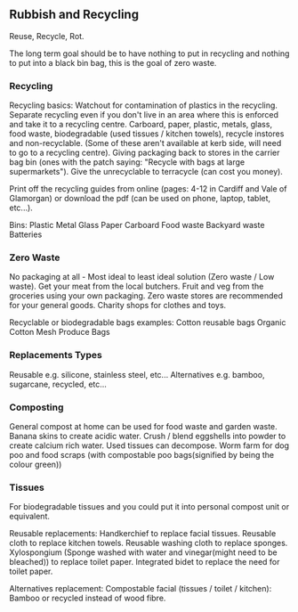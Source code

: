 
## Rubbish and Recycling
Reuse, Recycle, Rot.

The long term goal should be to have nothing to put in recycling and nothing to put into a black bin bag, this is the goal of zero waste.

### Recycling
Recycling basics:
Watchout for contamination of plastics in the recycling.
Separate recycling even if you don't live in an area where this is enforced and take it to a recycling centre.
Carboard, paper, plastic, metals, glass, food waste, biodegradable (used tissues / kitchen towels), recycle instores and non-recyclable. (Some of these aren't available at kerb side, will need to go to a recycling centre).
Giving packaging back to stores in the carrier bag bin (ones with the patch saying: "Recycle with bags at large supermarkets").
Give the unrecyclable to terracycle (can cost you money).

Print off the recycling guides from online (pages: 4-12 in Cardiff and Vale of Glamorgan) or download the pdf (can be used on phone, laptop, tablet, etc...).

Bins:
Plastic
Metal
Glass
Paper
Carboard
Food waste
Backyard waste
Batteries

### Zero Waste
No packaging at all - Most ideal to least ideal solution (Zero waste / Low waste).
Get your meat from the local butchers.
Fruit and veg from the groceries using your own packaging.
Zero waste stores are recommended for your general goods.
Charity shops for clothes and toys.

Recyclable or biodegradable bags examples:
Cotton reusable bags
Organic Cotton Mesh Produce Bags

### Replacements Types
Reusable e.g. silicone, stainless steel, etc...
Alternatives e.g. bamboo, sugarcane, recycled, etc...

### Composting
General compost at home can be used for food waste and garden waste.
Banana skins to create acidic water.
Crush / blend eggshells into powder to create calcium rich water.
Used tissues can decompose.
Worm farm for dog poo and food scraps (with compostable poo bags(signified by being the colour green))

### Tissues
For biodegradable tissues and you could put it into personal compost unit or equivalent.

Reusable replacements:
Handkerchief to replace facial tissues.
Reusable cloth to replace kitchen towels.
Reusable washing cloth to replace sponges.
Xylospongium (Sponge washed with water and vinegar(might need to be bleached)) to replace toilet paper.
Integrated bidet to replace the need for toilet paper.

Alternatives replacement:
Compostable facial (tissues / toilet / kitchen):
Bamboo or recycled instead of wood fibre.
